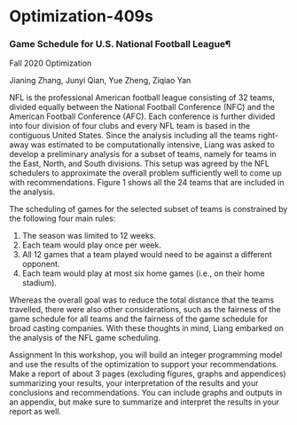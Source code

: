# Optimization-409s
### Game Schedule for U.S. National Football League¶
Fall 2020 Optimization

Jianing Zhang, Junyi Qian, Yue Zheng, Ziqiao Yan

NFL is the professional American football league consisting of 32 teams, divided equally between the National Football Conference (NFC) and the American Football Conference (AFC). Each conference is further divided into four division of four clubs and every NFL team is based in the contiguous United States. Since the analysis including all the teams right-away was estimated to be computationally intensive, Liang was asked to develop a preliminary analysis for a subset of teams, namely for teams in the East, North, and South divisions. This setup was agreed by the NFL schedulers to approximate the overall problem sufficiently well to come up with recommendations. Figure 1 shows all the 24 teams that are included in the analysis.

The scheduling of games for the selected subset of teams is constrained by the following four main rules:

1. The season was limited to 12 weeks.
2. Each team would play once per week.
3. All 12 games that a team played would need to be against a different opponent.
4. Each team would play at most six home games (i.e., on their home stadium).


Whereas the overall goal was to reduce the total distance that the teams travelled, there were also other considerations, such as the fairness of the game schedule for all teams and the fairness of the game schedule for broad casting companies. With these thoughts in mind, Liang embarked on the analysis of the NFL game scheduling.

Assignment
In this workshop, you will build an integer programming model and use the results of the optimization to support your recommendations. Make a report of about 3 pages (excluding figures, graphs and appendices) summarizing your results, your interpretation of the results and your conclusions and recommendations. You can include graphs and outputs in an appendix, but make sure to summarize and interpret the results in your report as well.
